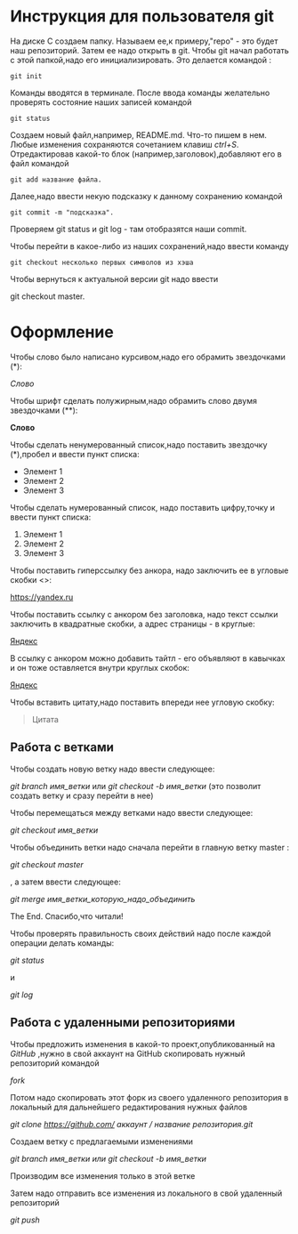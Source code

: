# Инструкция для пользователя git

На диске С создаем папку. Называем ее,к примеру,"repo" - это будет наш репозиторий. Затем ее надо открыть в git. Чтобы git начал работать с этой папкой,надо его инициализировать. Это делается командой :

    git init

Команды вводятся в терминале. После ввода команды желательно проверять состояние наших записей командой 

    git status 

Создаем новый файл,например, README.md. Что-то пишем в нем. Любые изменения сохраняются сочетанием клавиш *ctrl+S*. Отредактировав какой-то блок (например,заголовок),добавляют его в файл командой 

    git add название файла.

 Далее,надо ввести некую подсказку к данному сохранению командой 
 
    git commit -m "подсказка". 
 
 Проверяем git status и git log - там отобразятся наши commit. 

Чтобы перейти в какое-либо из наших сохранений,надо ввести команду 

    git checkout несколько первых символов из хэша

Чтобы вернуться к актуальной версии git надо ввести

git checkout master.

# Оформление

Чтобы слово было написано курсивом,надо его обрамить звездочками (*):

*Слово*

Чтобы шрифт сделать полужирным,надо обрамить слово двумя звездочками (**):

**Слово**

Чтобы сделать ненумерованный список,надо поставить звездочку (*),пробел и ввести пункт списка:

* Элемент 1
* Элемент 2
* Элемент 3

Чтобы сделать нумерованный список, надо поставить цифру,точку и ввести пункт списка:

 1. Элемент 1
 2. Элемент 2
 3. Элемент 3

 Чтобы поставить гиперссылку без анкора, надо заключить ее в угловые скобки <>:

 <https://yandex.ru>

 Чтобы поставить ссылку с анкором без заголовка, надо текст ссылки заключить в квадратные скобки, а адрес страницы - в круглые:

 [Яндекс](https://yandex.ru)

 В ссылку с анкором можно добавить тайтл - его объявляют в кавычках и он тоже оставляется внутри круглых скобок:

 [Яндекс](https://yandex.ru "Офигенный поисковик" )

 Чтобы вставить цитату,надо поставить впереди нее угловую скобку:

 > Цитата 

 
 ## Работа с ветками

 Чтобы создать новую ветку надо ввести следующее:

 *git branch имя_ветки* или *git checkout -b имя_ветки* (это позволит создать ветку и сразу перейти в нее)

 Чтобы перемещаться между ветками надо ввести следующее:

 *git checkout имя_ветки*

 
 Чтобы объединить ветки надо сначала перейти в главную ветку master : 
 
 *git checkout master* 
 
 , а затем ввести следующее:

 *git merge имя_ветки_которую_надо_объединить*

 The End. Спасибо,что читали!


Чтобы проверять правильность своих действий надо после каждой операции делать команды:

*git status* 

и 

*git log*

## Работа с удаленными репозиториями

Чтобы предложить изменения в какой-то проект,опубликованный на *GitHub* ,нужно в свой аккаунт на GitHub скопировать нужный репозиторий командой

*fork*

Потом надо скопировать этот форк из своего удаленного репозитория в локальный для дальнейшего редактирования нужных файлов 

*git clone https://github.com/ аккаунт / название репозитория.git*

Создаем ветку с предлагаемыми изменениями

*git branch имя_ветки или git checkout -b имя_ветки*

Производим все изменения только в этой ветке

Затем надо отправить все изменения из локального в свой удаленный репозиторий

*git push*